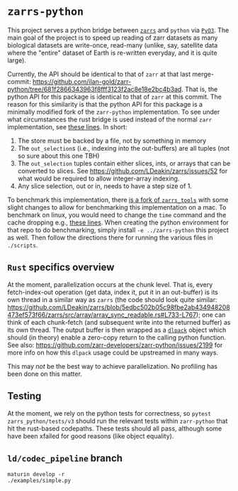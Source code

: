 # `zarrs-python`

This project serves a python bridge between [`zarrs`](https://docs.rs/zarrs/latest/zarrs/) and `python` via [`PyO3`](https://pyo3.rs/v0.22.3/).  The main goal of the project is to speed up reading of zarr datasets as many biological datasets are write-once, read-many (unlike, say, satellite data where the "entire" dataset of Earth is re-written everyday, and it is quite large).

Currently, the API should be identical to that of `zarr` at that last merge-commit: https://github.com/ilan-gold/zarr-python/tree/681f2866343963f8fff3123f2ac8e18e2bc4b3ad.  That is, the python API for this package is identical to that of `zarr` at this commit.  The reason for this similarity is that the python API for this package is a minimally modified fork of the `zarr-python` implementation.   To see under what circumstances the rust bridge is used instead of the normal `zarr` implementation, see [these lines](https://github.com/ilan-gold/zarr-python/blob/ig/rust/core/array.py#L458-L475). In short:

1. The store must be backed by a file, not by something in memory
2. The `out_selection`s (i.e., indexing into the out-buffers) are all tuples (not so sure about this one TBH)
3. The `out_selection` tuples contain either slices, ints, or arrays that can be converted to slices. See https://github.com/LDeakin/zarrs/issues/52 for what would be required to allow integer-array indexing.
4. Any slice selection, out or in, needs to have a step size of 1.

To benchmark this implementation, there [is a fork of `zarrs_tools`](https://github.com/ilan-gold/zarrs_tools/tree/ig/zarrs_python) with some slight changes to allow for benchmarking this implementation on a mac.  To benchmark on linux, you would need to change the `time` command and the cache dropping e.g., [these lines](https://github.com/ilan-gold/zarrs_tools/blob/c60fcf43e11032f81531464986500433e9c9dffb/scripts/run_benchmark_read_chunks.py#L8-L17).  When creating the python environment for that repo to do benchmarking, simply install `-e ../zarrs-python` this project as well.  Then follow the directions there for running the various files in `./scripts`.

## `Rust` specifics overview

At the moment, parallelization occurs at the chunk level.  That is, every fetch-index-out operation (get data, index it, put it in an out-buffer) is its own thread in a similar way as `zarrs` (the code should look quite similar: https://github.com/LDeakin/zarrs/blob/5edbc502b05c98fbe2ab434948208473ef573f66/zarrs/src/array/array_sync_readable.rs#L733-L767); one can think of each chunk-fetch (and subsequent write into the returned buffer) as its own thread.  The output buffer is then wrapped as a [`dlpack`](https://dmlc.github.io/dlpack/latest/) object which should (in theory) enable a zero-copy return to the calling python function.  See also: https://github.com/zarr-developers/zarr-python/issues/2199 for more info on how this `dlpack` usage could be upstreamed in many ways.

This may *not* be the best way to achieve parallelization.  No profiling has been done on this matter.

## Testing

At the moment, we rely on the python tests for correctness, so `pytest zarrs_python/tests/v3` should run the relevant tests within `zarr-python` that hit the rust-based codepaths.  These tests should all pass, although some have been xfailed for good reasons (like object equality).


## `ld/codec_pipeline` branch
```
maturin develop -r
./examples/simple.py
```
